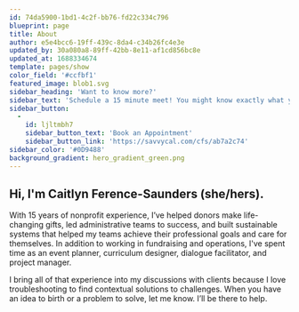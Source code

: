 ```yaml
---
id: 74da5900-1bd1-4c2f-bb76-fd22c334c796
blueprint: page
title: About
author: e5e4bcc6-19ff-439c-8da4-c34b26fc4e3e
updated_by: 30a080a8-89ff-42bb-8e11-af1cd856bc8e
updated_at: 1688334674
template: pages/show
color_field: '#ccfbf1'
featured_image: blob1.svg
sidebar_heading: 'Want to know more?'
sidebar_text: 'Schedule a 15 minute meet! You might know exactly what you need or you might just know that you need help to identify the problem.'
sidebar_button:
  -
    id: ljltmbh7
    sidebar_button_text: 'Book an Appointment'
    sidebar_button_link: 'https://savvycal.com/cfs/ab7a2c74'
sidebar_color: '#0D9488'
background_gradient: hero_gradient_green.png
---
```

## Hi, I'm Caitlyn Ference-Saunders (she/hers).

With 15 years of nonprofit experience, I’ve helped donors make life-changing gifts, led administrative teams to success, and built sustainable systems that helped my teams achieve their professional goals and care for themselves. In addition to working in fundraising and operations, I've spent time as an event planner, curriculum designer, dialogue facilitator, and project manager.

I bring all of that experience into my discussions with clients because I love troubleshooting to find contextual solutions to challenges. When you have an idea to birth or a problem to solve, let me know. I’ll be there to help.
